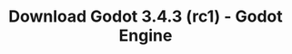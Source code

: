 ---
# Generated by /tools/generators/src/download_archive_generator !!! do not edit by hand !!!
title: 'Download Godot 3.4.3 (rc1) - Godot Engine'
type: 'download/archive'
name: '3.4.3'
flavor: 'rc1'
release_date: '2022-02-03T03:00:00-00:00'
release_notes: 'article/release-candidate-godot-3-4-3-rc-1/'
primaryPlatforms:
  - 'android.apk'
  - 'macos.universal'
  - 'windows.64'
  - 'linux_server.headless.64'
  - 'web'
  - 'templates'
links:
  android.apk:
    name: 'android.apk'
    title: 'Android'
    caption: 'APK Universal (ARM64 + ARMv7 + x86_64 + x86)'
    tags:
      - 'APK download'
      - 'ARM64/v7'
      - 'x86 (64 & 32 bit)'
    hosts:
      github_builds:
        regular: 'https://github.com/godotengine/godot-builds/releases/download/3.4.3-rc1/Godot_v3.4.3-rc1_android_editor.apk'
        mono: '#'
      github:
        regular: 'https://github.com/godotengine/godot/releases/download/3.4.3-rc1/Godot_v3.4.3-rc1_android_editor.apk'
        mono: '#'
  macos.universal:
    name: 'macos.universal'
    title: 'macOS'
    caption: 'Universal (x86_64 + Silício da Apple)'
    tags:
      - 'Intel/Apple Silicon'
      - '64 bit'
    hosts:
      github_builds:
        regular: 'https://github.com/godotengine/godot-builds/releases/download/3.4.3-rc1/Godot_v3.4.3-rc1_osx.universal.zip'
        mono: 'https://github.com/godotengine/godot-builds/releases/download/3.4.3-rc1/Godot_v3.4.3-rc1_mono_osx.universal.zip'
      github:
        regular: 'https://github.com/godotengine/godot/releases/download/3.4.3-rc1/Godot_v3.4.3-rc1_osx.universal.zip'
        mono: 'https://github.com/godotengine/godot/releases/download/3.4.3-rc1/Godot_v3.4.3-rc1_mono_osx.universal.zip'
  windows.64:
    name: 'windows.64'
    title: 'Windows'
    caption: 'Padrão (x86_64)'
    tags:
      - '64 bit'
    hosts:
      github_builds:
        regular: 'https://github.com/godotengine/godot-builds/releases/download/3.4.3-rc1/Godot_v3.4.3-rc1_win64.exe.zip'
        mono: 'https://github.com/godotengine/godot-builds/releases/download/3.4.3-rc1/Godot_v3.4.3-rc1_mono_win64.zip'
      github:
        regular: 'https://github.com/godotengine/godot/releases/download/3.4.3-rc1/Godot_v3.4.3-rc1_win64.exe.zip'
        mono: 'https://github.com/godotengine/godot/releases/download/3.4.3-rc1/Godot_v3.4.3-rc1_mono_win64.zip'
  linux_server.headless.64:
    name: 'linux_server.headless.64'
    title: 'Linux Server'
    caption: 'Headless (x86_64)'
    tags:
      - '64 bit'
      - 'Headless'
    hosts:
      github_builds:
        regular: 'https://github.com/godotengine/godot-builds/releases/download/3.4.3-rc1/Godot_v3.4.3-rc1_linux_headless.64.zip'
        mono: 'https://github.com/godotengine/godot-builds/releases/download/3.4.3-rc1/Godot_v3.4.3-rc1_mono_linux_headless_64.zip'
      github:
        regular: 'https://github.com/godotengine/godot/releases/download/3.4.3-rc1/Godot_v3.4.3-rc1_linux_headless.64.zip'
        mono: 'https://github.com/godotengine/godot/releases/download/3.4.3-rc1/Godot_v3.4.3-rc1_mono_linux_headless_64.zip'
  web:
    name: 'web'
    title: 'Editor Web'
    caption: ''
    tags:
      - 'Self-hosted'
      - 'Cross-platform'
    hosts:
      github_builds:
        regular: 'https://github.com/godotengine/godot-builds/releases/download/3.4.3-rc1/Godot_v3.4.3-rc1_web_editor.zip'
        mono: '#'
      github:
        regular: 'https://github.com/godotengine/godot/releases/download/3.4.3-rc1/Godot_v3.4.3-rc1_web_editor.zip'
        mono: '#'
  linux.64:
    name: 'linux.64'
    title: 'Linux'
    caption: 'Padrão (x86_64)'
    tags:
      - '64 bit'
    hosts:
      github_builds:
        regular: 'https://github.com/godotengine/godot-builds/releases/download/3.4.3-rc1/Godot_v3.4.3-rc1_x11.64.zip'
        mono: 'https://github.com/godotengine/godot-builds/releases/download/3.4.3-rc1/Godot_v3.4.3-rc1_mono_x11_64.zip'
      github:
        regular: 'https://github.com/godotengine/godot/releases/download/3.4.3-rc1/Godot_v3.4.3-rc1_x11.64.zip'
        mono: 'https://github.com/godotengine/godot/releases/download/3.4.3-rc1/Godot_v3.4.3-rc1_mono_x11_64.zip'
  linux.32:
    name: 'linux.32'
    title: 'Linux'
    caption: 'Padrão (x86)'
    tags:
      - '32 bit'
    hosts:
      github_builds:
        regular: 'https://github.com/godotengine/godot-builds/releases/download/3.4.3-rc1/Godot_v3.4.3-rc1_x11.32.zip'
        mono: 'https://github.com/godotengine/godot-builds/releases/download/3.4.3-rc1/Godot_v3.4.3-rc1_mono_x11_32.zip'
      github:
        regular: 'https://github.com/godotengine/godot/releases/download/3.4.3-rc1/Godot_v3.4.3-rc1_x11.32.zip'
        mono: 'https://github.com/godotengine/godot/releases/download/3.4.3-rc1/Godot_v3.4.3-rc1_mono_x11_32.zip'
  windows.32:
    name: 'windows.32'
    title: 'Windows'
    caption: 'Padrão (x86)'
    tags:
      - '32 bit'
    hosts:
      github_builds:
        regular: 'https://github.com/godotengine/godot-builds/releases/download/3.4.3-rc1/Godot_v3.4.3-rc1_win32.exe.zip'
        mono: 'https://github.com/godotengine/godot-builds/releases/download/3.4.3-rc1/Godot_v3.4.3-rc1_mono_win32.zip'
      github:
        regular: 'https://github.com/godotengine/godot/releases/download/3.4.3-rc1/Godot_v3.4.3-rc1_win32.exe.zip'
        mono: 'https://github.com/godotengine/godot/releases/download/3.4.3-rc1/Godot_v3.4.3-rc1_mono_win32.zip'
  linux_server.64:
    name: 'linux_server.64'
    title: 'Servidor Linux'
    caption: 'Padrão (x86_64)'
    tags:
      - '64 bit'
    hosts:
      github_builds:
        regular: 'https://github.com/godotengine/godot-builds/releases/download/3.4.3-rc1/Godot_v3.4.3-rc1_linux_server.64.zip'
        mono: 'https://github.com/godotengine/godot-builds/releases/download/3.4.3-rc1/Godot_v3.4.3-rc1_mono_linux_server_64.zip'
      github:
        regular: 'https://github.com/godotengine/godot/releases/download/3.4.3-rc1/Godot_v3.4.3-rc1_linux_server.64.zip'
        mono: 'https://github.com/godotengine/godot/releases/download/3.4.3-rc1/Godot_v3.4.3-rc1_mono_linux_server_64.zip'
  aar_library:
    name: 'aar_library'
    title: 'Biblioteca de AAR'
    caption: ''
    tags:
      - 'Android plugins'
      - 'Java'
      - 'Kotlin'
    hosts:
      github_builds:
        regular: 'https://github.com/godotengine/godot-builds/releases/download/3.4.3-rc1/godot-lib.3.4.3.rc1.release.aar'
        mono: 'https://github.com/godotengine/godot-builds/releases/download/3.4.3-rc1/godot-lib.3.4.3.rc1.mono.release.aar'
      github:
        regular: 'https://github.com/godotengine/godot/releases/download/3.4.3-rc1/godot-lib.3.4.3.rc1.release.aar'
        mono: 'https://github.com/godotengine/godot/releases/download/3.4.3-rc1/godot-lib.3.4.3.rc1.mono.release.aar'
  templates:
    name: 'templates'
    title: 'Modelos de exportação'
    caption: ''
    tags:
      - 'Utilizado para exportar os seus jogos para todas as plataformas suportadas'
    hosts:
      github_builds:
        regular: 'https://github.com/godotengine/godot-builds/releases/download/3.4.3-rc1/Godot_v3.4.3-rc1_export_templates.tpz'
        mono: 'https://github.com/godotengine/godot-builds/releases/download/3.4.3-rc1/Godot_v3.4.3-rc1_mono_export_templates.tpz'
      github:
        regular: 'https://github.com/godotengine/godot/releases/download/3.4.3-rc1/Godot_v3.4.3-rc1_export_templates.tpz'
        mono: 'https://github.com/godotengine/godot/releases/download/3.4.3-rc1/Godot_v3.4.3-rc1_mono_export_templates.tpz'
---